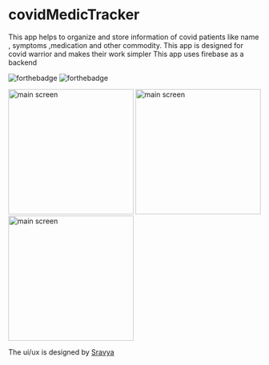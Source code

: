 # covidMedicTracker

This app helps to organize and store information of covid patients like name , symptoms ,medication and other commodity.
This app is designed for covid warrior and makes their work simpler 
This app uses firebase as a backend 

![forthebadge](https://forthebadge.com/images/badges/built-with-love.svg)
![forthebadge](https://forthebadge.com/images/badges/made-with-javascript.svg)

<img src="https://user-images.githubusercontent.com/47971198/119845393-d77eb580-bf26-11eb-925c-15b63aaed0a8.png" alt="main screen" width="250"/>
<img src="https://user-images.githubusercontent.com/47971198/119845450-e4030e00-bf26-11eb-9182-215472220c6c.png" alt="main screen" width="250"/>
<img src="https://user-images.githubusercontent.com/47971198/119845478-ecf3df80-bf26-11eb-8881-a1b739e00f97.png" alt="main screen" width="250"/>

The ui/ux is designed by [Sravya](https://github.com/Sravya1802)
